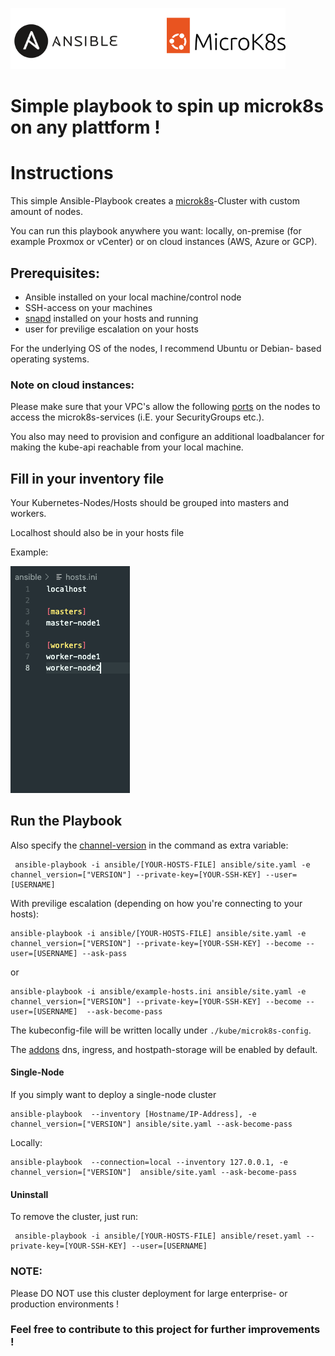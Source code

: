 ![](docs/images/ansible+microk8s.png)

# Simple playbook to spin up microk8s on any plattform !

# Instructions

This simple Ansible-Playbook creates a [microk8s](https://microk8s.io/)-Cluster with custom amount of nodes. 

You can run this playbook anywhere you want: locally, on-premise (for example Proxmox or vCenter) or on cloud instances (AWS, Azure or GCP).

## Prerequisites:

  - Ansible installed on your local machine/control node
  - SSH-access on your machines
  - [snapd](https://snapcraft.io/) installed on your hosts and running
  - user for previlige escalation on your hosts
  
For the underlying OS of the nodes, I recommend Ubuntu or Debian- based operating systems. 

### Note on cloud instances:

Please make sure that your VPC's allow the following [ports](https://microk8s.io/docs/services-and-ports) on the nodes to access the microk8s-services (i.E. your SecurityGroups etc.). 

You also may need to provision and configure an additional loadbalancer for making the kube-api reachable from your local machine.
##  Fill in your inventory file

Your Kubernetes-Nodes/Hosts should be grouped into masters and workers.

Localhost should also be in your hosts file

Example:

![](docs/images/screenshot-hosts.png)

## Run the Playbook

Also specify the [channel-version](https://microk8s.io/docs/setting-snap-channel#choosing-the-right-channel) in the command as extra variable:

```
 ansible-playbook -i ansible/[YOUR-HOSTS-FILE] ansible/site.yaml -e channel_version=["VERSION"] --private-key=[YOUR-SSH-KEY] --user=[USERNAME]
```

With previlige escalation (depending on how you're connecting to your hosts):

```
ansible-playbook -i ansible/[YOUR-HOSTS-FILE] ansible/site.yaml -e channel_version=["VERSION"] --private-key=[YOUR-SSH-KEY] --become --user=[USERNAME] --ask-pass
```

or

```
ansible-playbook -i ansible/example-hosts.ini ansible/site.yaml -e channel_version=["VERSION"] --private-key=[YOUR-SSH-KEY] --become --user=[USERNAME]  --ask-become-pass
```


The kubeconfig-file will be written locally under `./kube/microk8s-config`.

The [addons](https://microk8s.io/docs/addons) dns, ingress, and hostpath-storage will be enabled by default.


#### Single-Node

If you simply want to deploy a single-node cluster

```
ansible-playbook  --inventory [Hostname/IP-Address], -e channel_version=["VERSION"] ansible/site.yaml --ask-become-pass
``` 

Locally:

```
ansible-playbook  --connection=local --inventory 127.0.0.1, -e channel_version=["VERSION"]  ansible/site.yaml --ask-become-pass       
``` 

#### Uninstall

To remove the cluster, just run:

```
 ansible-playbook -i ansible/[YOUR-HOSTS-FILE] ansible/reset.yaml --private-key=[YOUR-SSH-KEY] --user=[USERNAME]
```

### NOTE:

Please DO NOT use this cluster deployment for large enterprise- or production environments !

### Feel free to contribute to this project for further improvements !
